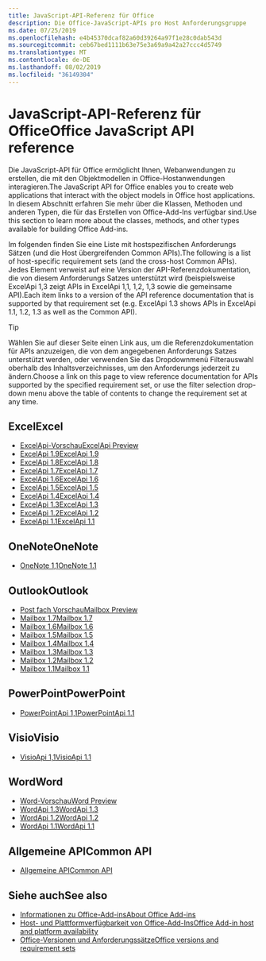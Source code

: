 ```yaml
---
title: JavaScript-API-Referenz für Office
description: Die Office-JavaScript-APIs pro Host Anforderungsgruppe
ms.date: 07/25/2019
ms.openlocfilehash: e4b45370dcaf82a60d39264a97f1e28c0dab543d
ms.sourcegitcommit: ceb67bed1111b63e75e3a69a9a42a27ccc4d5749
ms.translationtype: MT
ms.contentlocale: de-DE
ms.lasthandoff: 08/02/2019
ms.locfileid: "36149304"
---
```

# <a name="office-javascript-api-reference"></a><span data-ttu-id="8469c-103">JavaScript-API-Referenz für Office</span><span class="sxs-lookup"><span data-stu-id="8469c-103">Office JavaScript API reference</span></span>

<span data-ttu-id="8469c-104">Die JavaScript-API für Office ermöglicht Ihnen, Webanwendungen zu erstellen, die mit den Objektmodellen in Office-Hostanwendungen interagieren.</span><span class="sxs-lookup"><span data-stu-id="8469c-104">The JavaScript API for Office enables you to create web applications that interact with the object models in Office host applications.</span></span> <span data-ttu-id="8469c-105">In diesem Abschnitt erfahren Sie mehr über die Klassen, Methoden und anderen Typen, die für das Erstellen von Office-Add-Ins verfügbar sind.</span><span class="sxs-lookup"><span data-stu-id="8469c-105">Use this section to learn more about the classes, methods, and other types available for building Office Add-ins.</span></span>

<span data-ttu-id="8469c-106">Im folgenden finden Sie eine Liste mit hostspezifischen Anforderungs Sätzen (und die Host übergreifenden Common APIs).</span><span class="sxs-lookup"><span data-stu-id="8469c-106">The following is a list of host-specific requirement sets (and the cross-host Common APIs).</span></span> <span data-ttu-id="8469c-107">Jedes Element verweist auf eine Version der API-Referenzdokumentation, die von diesem Anforderungs Satzes unterstützt wird (beispielsweise ExcelApi 1,3 zeigt APIs in ExcelApi 1,1, 1,2, 1,3 sowie die gemeinsame API).</span><span class="sxs-lookup"><span data-stu-id="8469c-107">Each item links to a version of the API reference documentation that is supported by that requirement set (e.g. ExcelApi 1.3 shows APIs in ExcelApi 1.1, 1.2, 1.3 as well as the Common API).</span></span>

> [!TIP]
> <span data-ttu-id="8469c-108">Wählen Sie auf dieser Seite einen Link aus, um die Referenzdokumentation für APIs anzuzeigen, die von dem angegebenen Anforderungs Satzes unterstützt werden, oder verwenden Sie das Dropdownmenü Filterauswahl oberhalb des Inhaltsverzeichnisses, um den Anforderungs jederzeit zu ändern.</span><span class="sxs-lookup"><span data-stu-id="8469c-108">Choose a link on this page to view reference documentation for APIs supported by the specified requirement set, or use the filter selection drop-down menu above the table of contents to change the requirement set at any time.</span></span>

## <a name="excel"></a><span data-ttu-id="8469c-109">Excel</span><span class="sxs-lookup"><span data-stu-id="8469c-109">Excel</span></span>

- [<span data-ttu-id="8469c-110">ExcelApi-Vorschau</span><span class="sxs-lookup"><span data-stu-id="8469c-110">ExcelApi Preview</span></span>](/javascript/api/excel?view=excel-js-preview)
- [<span data-ttu-id="8469c-111">ExcelApi 1.9</span><span class="sxs-lookup"><span data-stu-id="8469c-111">ExcelApi 1.9</span></span>](/javascript/api/excel?view=excel-js-1.9)
- [<span data-ttu-id="8469c-112">ExcelApi 1.8</span><span class="sxs-lookup"><span data-stu-id="8469c-112">ExcelApi 1.8</span></span>](/javascript/api/excel?view=excel-js-1.8)
- [<span data-ttu-id="8469c-113">ExcelApi 1.7</span><span class="sxs-lookup"><span data-stu-id="8469c-113">ExcelApi 1.7</span></span>](/javascript/api/excel?view=excel-js-1.7)
- [<span data-ttu-id="8469c-114">ExcelApi 1.6</span><span class="sxs-lookup"><span data-stu-id="8469c-114">ExcelApi 1.6</span></span>](/javascript/api/excel?view=excel-js-1.6)
- [<span data-ttu-id="8469c-115">ExcelApi 1.5</span><span class="sxs-lookup"><span data-stu-id="8469c-115">ExcelApi 1.5</span></span>](/javascript/api/excel?view=excel-js-1.5)
- [<span data-ttu-id="8469c-116">ExcelApi 1.4</span><span class="sxs-lookup"><span data-stu-id="8469c-116">ExcelApi 1.4</span></span>](/javascript/api/excel?view=excel-js-1.4)
- [<span data-ttu-id="8469c-117">ExcelApi 1.3</span><span class="sxs-lookup"><span data-stu-id="8469c-117">ExcelApi 1.3</span></span>](/javascript/api/excel?view=excel-js-1.3)
- [<span data-ttu-id="8469c-118">ExcelApi 1.2</span><span class="sxs-lookup"><span data-stu-id="8469c-118">ExcelApi 1.2</span></span>](/javascript/api/excel?view=excel-js-1.2)
- [<span data-ttu-id="8469c-119">ExcelApi 1.1</span><span class="sxs-lookup"><span data-stu-id="8469c-119">ExcelApi 1.1</span></span>](/javascript/api/excel?view=excel-js-1.1)

## <a name="onenote"></a><span data-ttu-id="8469c-120">OneNote</span><span class="sxs-lookup"><span data-stu-id="8469c-120">OneNote</span></span>

- [<span data-ttu-id="8469c-121">OneNote 1,1</span><span class="sxs-lookup"><span data-stu-id="8469c-121">OneNote 1.1</span></span>](/javascript/api/onenote?view=onenote-js-1.1)

## <a name="outlook"></a><span data-ttu-id="8469c-122">Outlook</span><span class="sxs-lookup"><span data-stu-id="8469c-122">Outlook</span></span>

- [<span data-ttu-id="8469c-123">Post fach Vorschau</span><span class="sxs-lookup"><span data-stu-id="8469c-123">Mailbox Preview</span></span>](/javascript/api/outlook?view=outlook-js-preview)
- [<span data-ttu-id="8469c-124">Mailbox 1.7</span><span class="sxs-lookup"><span data-stu-id="8469c-124">Mailbox 1.7</span></span>](/javascript/api/outlook?view=outlook-js-1.7)
- [<span data-ttu-id="8469c-125">Mailbox 1.6</span><span class="sxs-lookup"><span data-stu-id="8469c-125">Mailbox 1.6</span></span>](/javascript/api/outlook?view=outlook-js-1.6)
- [<span data-ttu-id="8469c-126">Mailbox 1.5</span><span class="sxs-lookup"><span data-stu-id="8469c-126">Mailbox 1.5</span></span>](/javascript/api/outlook?view=outlook-js-1.5)
- [<span data-ttu-id="8469c-127">Mailbox 1.4</span><span class="sxs-lookup"><span data-stu-id="8469c-127">Mailbox 1.4</span></span>](/javascript/api/outlook?view=outlook-js-1.4)
- [<span data-ttu-id="8469c-128">Mailbox 1.3</span><span class="sxs-lookup"><span data-stu-id="8469c-128">Mailbox 1.3</span></span>](/javascript/api/outlook?view=outlook-js-1.3)
- [<span data-ttu-id="8469c-129">Mailbox 1.2</span><span class="sxs-lookup"><span data-stu-id="8469c-129">Mailbox 1.2</span></span>](/javascript/api/outlook?view=outlook-js-1.2)
- [<span data-ttu-id="8469c-130">Mailbox 1.1</span><span class="sxs-lookup"><span data-stu-id="8469c-130">Mailbox 1.1</span></span>](/javascript/api/outlook?view=outlook-js-1.1)

## <a name="powerpoint"></a><span data-ttu-id="8469c-131">PowerPoint</span><span class="sxs-lookup"><span data-stu-id="8469c-131">PowerPoint</span></span>

- [<span data-ttu-id="8469c-132">PowerPointApi 1,1</span><span class="sxs-lookup"><span data-stu-id="8469c-132">PowerPointApi 1.1</span></span>](/javascript/api/powerpoint?view=powerpoint-js-1.1)

## <a name="visio"></a><span data-ttu-id="8469c-133">Visio</span><span class="sxs-lookup"><span data-stu-id="8469c-133">Visio</span></span>

- [<span data-ttu-id="8469c-134">VisioApi 1,1</span><span class="sxs-lookup"><span data-stu-id="8469c-134">VisioApi 1.1</span></span>](/javascript/api/visio?view=visio-js-1.1)

## <a name="word"></a><span data-ttu-id="8469c-135">Word</span><span class="sxs-lookup"><span data-stu-id="8469c-135">Word</span></span>

- [<span data-ttu-id="8469c-136">Word-Vorschau</span><span class="sxs-lookup"><span data-stu-id="8469c-136">Word Preview</span></span>](/javascript/api/word?view=word-js-preview)
- [<span data-ttu-id="8469c-137">WordApi 1.3</span><span class="sxs-lookup"><span data-stu-id="8469c-137">WordApi 1.3</span></span>](/javascript/api/word?view=word-js-1.3)
- [<span data-ttu-id="8469c-138">WordApi 1.2</span><span class="sxs-lookup"><span data-stu-id="8469c-138">WordApi 1.2</span></span>](/javascript/api/word?view=word-js-1.2)
- [<span data-ttu-id="8469c-139">WordApi 1.1</span><span class="sxs-lookup"><span data-stu-id="8469c-139">WordApi 1.1</span></span>](/javascript/api/word?view=word-js-1.1)

## <a name="common-api"></a><span data-ttu-id="8469c-140">Allgemeine API</span><span class="sxs-lookup"><span data-stu-id="8469c-140">Common API</span></span>

- [<span data-ttu-id="8469c-141">Allgemeine API</span><span class="sxs-lookup"><span data-stu-id="8469c-141">Common API</span></span>](/javascript/api/office?view=common-js)

## <a name="see-also"></a><span data-ttu-id="8469c-142">Siehe auch</span><span class="sxs-lookup"><span data-stu-id="8469c-142">See also</span></span>

- [<span data-ttu-id="8469c-143">Informationen zu Office-Add-ins</span><span class="sxs-lookup"><span data-stu-id="8469c-143">About Office Add-ins</span></span>](/office/dev/add-ins/overview)
- [<span data-ttu-id="8469c-144">Host- und Plattformverfügbarkeit von Office-Add-Ins</span><span class="sxs-lookup"><span data-stu-id="8469c-144">Office Add-in host and platform availability</span></span>](/office/dev/add-ins/overview/office-add-in-availability)
- [<span data-ttu-id="8469c-145">Office-Versionen und Anforderungssätze</span><span class="sxs-lookup"><span data-stu-id="8469c-145">Office versions and requirement sets</span></span>](/office/dev/add-ins/develop/office-versions-and-requirement-sets)
